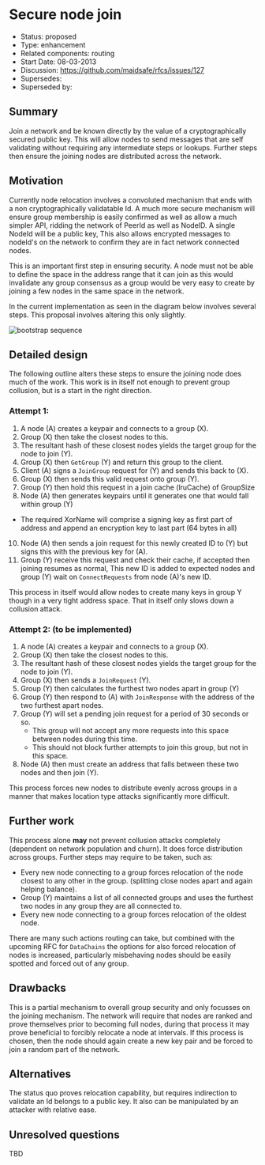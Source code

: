 # Secure node join

- Status: proposed
- Type: enhancement
- Related components: routing
- Start Date: 08-03-2013
- Discussion: https://github.com/maidsafe/rfcs/issues/127
- Supersedes:
- Superseded by:

## Summary

Join a network and be known directly by the value of a cryptographically secured public key. This
will allow nodes to send messages that are self validating without requiring any intermediate steps
 or lookups. Further steps then ensure the joining nodes are distributed across the network.


## Motivation

Currently node relocation involves a convoluted mechanism that ends with a non cryptographically
validatable Id. A much more secure mechanism will ensure group membership is easily confirmed as
well as allow a much simpler API, ridding the network of PeerId as well as NodeID. A single NodeId
will be a public key, This also allows encrypted messages to nodeId's on the
network to confirm they are in fact network connected nodes. 

This is an important first step in ensuring security. A node must not be able to define the space 
in the address range  that it can join as this would invalidate any group consensus as a group would 
 be very easy to create by joining a few nodes in the same space in the network. 


In the current implementation as seen in the diagram below involves several steps. This
proposal involves altering this only slightly.

![bootstrap sequence](http://docs.maidsafe.net/routing/master/routing/bootstrap.png)


## Detailed design

The following outline alters these steps to ensure the joining node does much of the work. This work 
is in itself not enough to prevent group collusion, but is a start in the right direction.  

### Attempt 1: 

1. A node (A) creates a keypair and connects to a group (X).
2. Group (X) then take the closest nodes to this.
3. The resultant hash of these closest nodes yields the target group for the node to join (Y).
4. Group (X) then `GetGroup` (Y) and return this group to the client.
5. Client (A) signs a `JoinGroup` request for (Y) and sends this back to (X).
6. Group (X) then sends this valid request onto group (Y).
7. Group (Y) then hold this request in a join cache (lruCache) of GroupSize
8. Node (A) then generates keypairs until it generates one that would fall within group (Y)
  - The required XorName will comprise a signing key as first part of address and append an 
    encryption key to last part (64 bytes in all)
10. Node (A) then sends a join request for this newly created ID to (Y) but signs this with the
previous key for (A).
10. Group (Y) receive this request and check their cache, if accepted then joining resumes as
normal, This new ID is added to expected nodes and group (Y) wait on `ConnectRequests` from node
(A)'s new ID. 

This process in itself would allow nodes to create many keys in group Y though in a very tight 
address space. That in itself only slows down a collusion attack. 

### Attempt 2: (to be implemented)

1. A node (A) creates a keypair and connects to a group (X).
2. Group (X) then take the closest nodes to this.
3. The resultant hash of these closest nodes yields the target group for the node to join (Y).
4. Group (X) then sends a `JoinRequest` (Y).
5. Group (Y) then calculates the furthest two nodes apart in group (Y)
6. Group (Y) then respond to (A) with `JoinResponse` with the address of the two furthest apart nodes.
7. Group (Y) will set a pending join request for a period of 30 seconds or so.
   - This group will not accept any more requests into this space between nodes during this time.
   - This should not block further attempts to join this group, but not in this space.
8. Node (A) then must create an address that falls between these two nodes and then join (Y).

This process forces new nodes to distribute evenly across groups in a manner that makes location 
type attacks significantly more difficult. 

## Further work

This process alone **may** not prevent collusion attacks completely (dependent on network population 
and churn). It does force distribution across groups. Further steps may require to be taken, such as:

- Every new node connecting to a group forces relocation of the node closest to any other 
  in the group. (splitting close nodes apart and again helping balance).
- Group (Y) maintains a list of all connected groups and uses the furthest two nodes in any group 
  they are all connected to.
- Every new node connecting to a group forces relocation of the oldest node.

There are many such actions routing can take, but combined with the upcoming RFC for `DataChains` 
the options for also forced relocation of nodes is increased, particularly misbehaving nodes should 
be easily spotted and forced out of any group. 

## Drawbacks

This is a partial mechanism to overall group security and only focusses on the joining mechanism. 
The network will require that nodes are ranked and prove themselves prior to becoming full nodes, 
during that process it may prove beneficial to forcibly relocate a node at intervals. If this 
process is chosen, then the node should again create a new key pair and be forced to join a 
random part of the network. 

## Alternatives

The status quo proves relocation capability, but requires indirection to validate an Id belongs 
to a public key. It also can be manipulated by an attacker with relative ease.

## Unresolved questions

TBD

